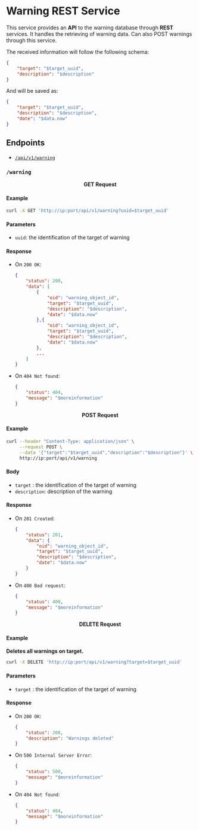# Warning REST Service

This service provides an __API__ to the warning database through __REST__ services. It handles the retrieving of warning data. Can also POST warnings through this service.

The received information will follow the following schema: 

```json
{
    "target": "$target_uuid",
    "description": "$description"
}
```

And will be saved as:

```json
{
    "target": "$target_uuid",
    "description": "$description",
    "date": "$data.now"
}
```

## Endpoints

 - [`/api/v1/warning`](#`/warning`)

### `/warning`

<p align="center"><b>GET Request</b></p>

#### Example

```bash
curl -X GET 'http://ip:port/api/v1/warning?uuid=$target_uuid'
```

#### Parameters

- `uuid`: the identification of the target of warning

#### Response

- On `200 OK`:

    ```json
    {
        "status": 200,
        "data": [
            {
                "oid": "warning_object_id",
                "target": "$target_uuid",
                "description": "$description",
                "date": "$data.now"
            },{
                "oid": "warning_object_id",
                "target": "$target_uuid",
                "description": "$description",
                "date": "$data.now"
            },
            ...
        ]
    }
    ```

- On `404 Not found`:

    ```json
    {
        "status": 404,
        "message": "$moreinformation"
    }
    ```


<p align="center"><b>POST Request</b></p>

#### Example

```bash
curl --header "Content-Type: application/json" \
     --request POST \
     --data '{"target":"$target_uuid","description":"$description"}' \
     http://ip:port/api/v1/warning
```

#### Body

- `target` : the identification of the target of warning
- `description`: description of the warning 

#### Response

- On `201 Created`:

    ```json
    {
        "status": 201,
        "data": {
            "oid": "warning_object_id",
            "target": "$target_uuid",
            "description": "$description",
            "date": "$data.now"
        }
    }
    ```

- On `400 Bad request`:

    ```json
    {
        "status": 400,
        "message": "$moreinformation"
    }
    ```


<p align="center"><b>DELETE Request</b></p>

#### Example

__Deletes all warnings on target.__

```bash
curl -X DELETE 'http://ip:port/api/v1/warning?target=$target_uuid'
```

#### Parameters

- `target` :  the identification of the target of warning

#### Response

- On `200 OK`:

    ```json
    {
        "status": 200,
        "description": "Warnings deleted"
    }
    ```

- On `500 Internal Server Error`:

    ```json
    {
        "status": 500,
        "message": "$moreinformation"
    }
    ```

- On `404 Not found`:

    ```json
    {
        "status": 404,
        "message": "$moreinformation"
    }
    ```